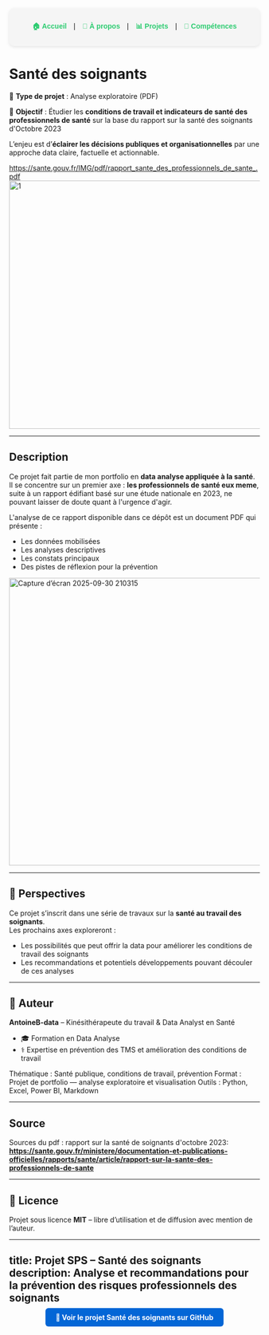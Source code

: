 
<div align="center" style="
  background-color:#f5f5f5;
  padding:12px 0;
  border-radius:10px;
  font-family:Arial, sans-serif;
  box-shadow:0 2px 6px rgba(0,0,0,0.1);
">
  <style>
    .navlink {
      color: #2ecc71;
      font-weight: bold;
      text-decoration: none;
      margin: 0 10px;
      transition: color 0.2s ease, transform 0.2s ease;
    }
    .navlink:hover {
      color: #27ae60;
      transform: scale(1.05);
    }
  </style>

  <a href="/" class="navlink">🏠 Accueil</a> |
  <a href="/about" class="navlink">👤 À propos</a> |
  <a href="/projects" class="navlink">📊 Projets</a> |
  <a href="/skills" class="navlink">🧠 Compétences</a>
</div>


# Santé des soignants 

📄 **Type de projet** : Analyse exploratoire (PDF)  

🎯 **Objectif** : Étudier les **conditions de travail et indicateurs de santé des professionnels de santé** sur la base du rapport sur la santé des soignants d'Octobre 2023 

L’enjeu est d’**éclairer les décisions publiques et organisationnelles** par une approche data claire, factuelle et actionnable.  

https://sante.gouv.fr/IMG/pdf/rapport_sante_des_professionnels_de_sante_.pdf
<img width="993" height="498" alt="1" src="https://github.com/user-attachments/assets/a2e1101d-f6d2-4201-a295-707abf272381" />  




---

##  Description

Ce projet fait partie de mon portfolio en **data analyse appliquée à la santé**.  
Il se concentre sur un premier axe : **les professionnels de santé eux meme**, suite à un rapport édifiant basé sur une étude nationale en 2023, ne pouvant laisser de doute quant à l'urgence d'agir.  

L'analyse de ce rapport disponible dans ce dépôt est un document PDF qui présente :  
- Les données mobilisées  
- Les analyses descriptives  
- Les constats principaux  
- Des pistes de réflexion pour la prévention 
<img width="1025" height="577" alt="Capture d’écran 2025-09-30 210315" src="https://github.com/user-attachments/assets/bc83cd25-5b2d-4479-a1d8-4a9181a1c527" />

---

## 🚀 Perspectives

Ce projet s’inscrit dans une série de travaux sur la **santé au travail des soignants**.  
Les prochains axes exploreront :  
- Les possibilités que peut offrir la data pour améliorer les conditions de travail des soignants
- Les recommandations et potentiels développements pouvant découler de ces analyses


---

## 👤 Auteur

**AntoineB-data** – Kinésithérapeute du travail & Data Analyst en Santé  
- 🎓 Formation en Data Analyse  
- ⚕️ Expertise en prévention des TMS et amélioration des conditions de travail

Thématique : Santé publique, conditions de travail, prévention
Format : Projet de portfolio — analyse exploratoire et visualisation
Outils : Python, Excel, Power BI, Markdown

---
## Source 
Sources du pdf : rapport sur la santé de soignants d'octobre 2023:   
**https://sante.gouv.fr/ministere/documentation-et-publications-officielles/rapports/sante/article/rapport-sur-la-sante-des-professionnels-de-sante**

---

## 📜 Licence

Projet sous licence **MIT** – libre d’utilisation et de diffusion avec mention de l’auteur.

---
title: Projet SPS – Santé des soignants
description: Analyse et recommandations pour la prévention des risques professionnels des soignants
---

<p align="center">
  <a href="(https://github.com/Antoineb-data/Sante-des-soignants)" target="_blank" style="background-color:#0366d6; color:white; padding:10px 20px; text-decoration:none; border-radius:6px; font-weight:bold;">
    🚀 Voir le projet Santé des soignants sur GitHub
  </a>
</p>
